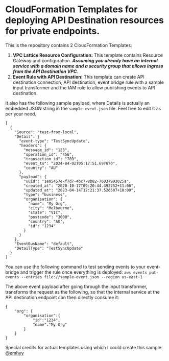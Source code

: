 
# CloudFormation Templates for deploying API Destination resources for private endpoints.


This is the repository contains 2 CloudFormation Templates:

 1. **VPC Lattice Resource Configuration:** 
 This template contains Resource Gateway and configuration. ***Assuming you already have an internal service with a domain name and a security group that allows ingress from the API Destination VPC***. 
 2. **Event Rule with API Destination:** 
 This template can create API destination connection, API destination, event bridge rule with a sample input transformer and the IAM role to allow publishing events to API destination. 

It also has the following sample payload, where Details is actually an embedded JSON string in the `sample-event.json` file. Feel free to edit it as per your need.
 
```
[
  {
    "Source": "test-from-local",
    "Detail": {
      "event-type": "TestSyncUpdate",
      "headers": {
        "message_id": "123",
        "operation_id": "456",
        "transaction_id": "789",
        "event_ts": "2024-04-02T05:17:51.697070",
        "country": "AU"
      },
      "payload": {
        "uuid": "1e05457e-f7d7-4bc7-8b82-76037993025a",
        "created_at": "2020-10-17T09:20:44.493252+11:00",
        "updated_at": "2023-04-14T12:21:37.526507+10:00",
        "type": "business",
        "organisation": {
          "name": "My Org",
          "city": "Melbourne",
          "state": "VIC",
          "postcode": "3000",
          "country": "AU",
          "id": "1234"
        }
      }
    },
    "EventBusName": "default",
    "DetailType": "TestSyncUpdate"
  }
]

```
You can use the following command to test sending events to your event-bridge and trigger the rule once everything is deployed:
`aws events put-events --entries file://sample-event.json --region us-east-1`

The above event payload after going through the input transformer, transforms the request as the following, so that the internal service at the API destination endpoint can then directly consume it:
```
{
	"org": {
		"organisation":{
			"id":"1234",
			"name":"My Org"
		}
	}
}
```

Special credits for actual templates using which I could create this sample: [@emhyy](https://github.com/emhyy)
